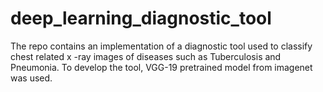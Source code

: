 # deep_learning_diagnostic_tool
The repo contains an implementation of a diagnostic tool used to classify chest related x -ray images of diseases such as Tuberculosis and Pneumonia. To develop the tool, VGG-19 pretrained model from imagenet was used.
